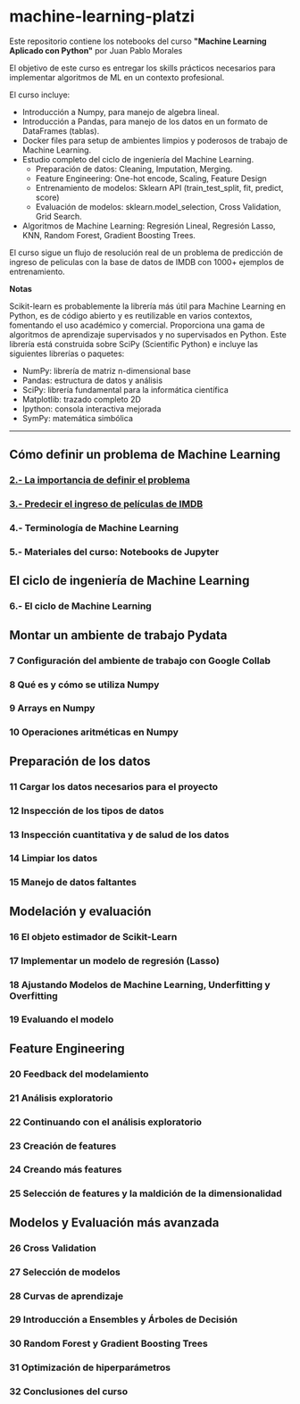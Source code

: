 # machine-learning-platzi
Este repositorio contiene los notebooks del curso **"Machine Learning Aplicado con Python"** por Juan Pablo Morales

El objetivo de este curso es entregar los skills prácticos necesarios para implementar algoritmos de ML en un contexto profesional. 

El curso incluye:

- Introducción a Numpy, para manejo de algebra lineal.
- Introducción a Pandas, para manejo de los datos en un formato de DataFrames (tablas).
- Docker files para setup de ambientes limpios y poderosos de trabajo de Machine Learning.
- Estudio completo del ciclo de ingeniería del Machine Learning.
  - Preparación de datos: Cleaning, Imputation, Merging.
  - Feature Engineering: One-hot encode, Scaling, Feature Design
  - Entrenamiento de modelos: Sklearn API (train_test_split, fit, predict, score)
  - Evaluación de modelos: sklearn.model_selection, Cross Validation, Grid Search.  
- Algoritmos de Machine Learning: Regresión Lineal, Regresión Lasso, KNN, Random Forest, Gradient Boosting Trees.

El curso sigue un flujo de resolución real de un problema de predicción de ingreso de peliculas con la base de datos de IMDB con 1000+ ejemplos de entrenamiento.

**Notas**

Scikit-learn es probablemente la librería más útil para Machine Learning en Python, es de código abierto y es reutilizable en varios contextos, fomentando el uso académico y comercial. Proporciona una gama de algoritmos de aprendizaje supervisados y no supervisados en Python.
Este librería está construida sobre SciPy (Scientific Python) e incluye las siguientes librerías o paquetes:

- NumPy: librería de matriz n-dimensional base
- Pandas: estructura de datos y análisis
- SciPy: librería fundamental para la informática científica
- Matplotlib: trazado completo 2D
- Ipython: consola interactiva mejorada
- SymPy: matemática simbólica
---

## Cómo definir un problema de Machine Learning

### [2.- La importancia de definir el problema](01%20La%20importancia%20de%20definir%20tu%20problema.ipynb)

### [3.- Predecir el ingreso de películas de IMDB](02%20Predecir%20el%20ingreso%20de%20películas%20con%20IMDB.ipynb)

### 4.- Terminología de Machine Learning
### 5.- Materiales del curso: Notebooks de Jupyter


## El ciclo de ingeniería de Machine Learning

### 6.- El ciclo de Machine Learning


## Montar un ambiente de trabajo Pydata

### 7 Configuración del ambiente de trabajo con Google Collab
### 8 Qué es y cómo se utiliza Numpy
### 9 Arrays en Numpy
### 10 Operaciones aritméticas en Numpy


## Preparación de los datos

### 11 Cargar los datos necesarios para el proyecto
### 12 Inspección de los tipos de datos
### 13 Inspección cuantitativa y de salud de los datos
### 14 Limpiar los datos
### 15 Manejo de datos faltantes


## Modelación y evaluación

### 16 El objeto estimador de Scikit-Learn
### 17 Implementar un modelo de regresión (Lasso)
### 18 Ajustando Modelos de Machine Learning, Underfitting y Overfitting
### 19 Evaluando el modelo


## Feature Engineering

### 20 Feedback del modelamiento
### 21 Análisis exploratorio
### 22 Continuando con el análisis exploratorio
### 23 Creación de features
### 24 Creando más features
### 25 Selección de features y la maldición de la dimensionalidad


## Modelos y Evaluación más avanzada

### 26 Cross Validation 
### 27 Selección de modelos
### 28 Curvas de aprendizaje
### 29 Introducción a Ensembles y Árboles de Decisión
### 30 Random Forest y Gradient Boosting Trees
### 31 Optimización de hiperparámetros
### 32 Conclusiones del curso
